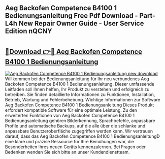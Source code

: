 ## Aeg Backofen Competence B4100 1 Bedienungsanleitung Free Pdf Download - Part-L4h New Repair Owner Guide - User Service Edition nQCNY

# <h2><a href="http://df11ss.blite.top/?on=Aeg+Backofen+Competence+B4100+1+Bedienungsanleitung">🔗Download 👉🔴 Aeg Backofen Competence B4100 1 Bedienungsanleitung</a></h2>

[![Aeg Backofen Competence B4100 1 Bedienungsanleitung new download](https://i.imgur.com/lujVjoI.png)](http://df11ss.blite.top/?on=Aeg+Backofen+Competence+B4100+1+Bedienungsanleitung)
Willkommen bei der Bedienungsanleitung für Ihr neu verbundenes Aeg Backofen Competence B4100 1 Bedienungsanleitung. Dieser umfassende Leitfaden soll Ihnen helfen, Ihr Produkt zu verstehen und erfolgreich zu betreiben. Sie finden detaillierte Informationen zu Funktionen, Installation, Betrieb, Wartung und Fehlerbehebung. Wichtige Informationen zur Software Aeg Backofen Competence B4100 1 Bedienungsanleitung Dieses Produkt erfordert kompatible Software für eine optimale Leistung. Zu den erweiterten Funktionen von Aeg Backofen Competence B4100 1 Bedienungsanleitung gehören Bilderkennung, Sprachbefehle, anpassbare Profile und automatische Backups, auf die alle über die schlanke und anpassbare Benutzeroberfläche zugegriffen werden kann. Wir vertrauen darauf, dass das Aeg Backofen Competence B4100 1 BedienungsanleitungD eine klare und präzise Ressource für Ihre Bemühungen war, die Besonderheiten Ihres neuen Geräts kennenzulernen. Bei Fragen oder Bedenken wenden Sie sich bitte an unser Kundendienstteam.
